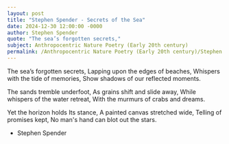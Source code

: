 ```yaml
---
layout: post
title: "Stephen Spender - Secrets of the Sea"
date: 2024-12-30 12:00:00 -0000
author: Stephen Spender
quote: "The sea’s forgotten secrets,"
subject: Anthropocentric Nature Poetry (Early 20th century)
permalink: /Anthropocentric Nature Poetry (Early 20th century)/Stephen Spender/Stephen Spender - Secrets of the Sea
---
```


The sea’s forgotten secrets,
Lapping upon the edges of beaches,
Whispers with the tide of memories,
Show shadows of our reflected moments.

The sands tremble underfoot,
As grains shift and slide away,
While whispers of the water retreat,
With the murmurs of crabs and dreams.

Yet the horizon holds Its stance,
A painted canvas stretched wide,
Telling of promises kept,
No man's hand can blot out the stars.

- Stephen Spender
